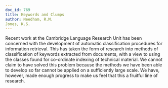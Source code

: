```yaml
---
doc_id: 769
title: Keywords and Clumps
author: Needham, R.M.
Jones, K.S.
---
```


Recent work at the Cambridge Language Research Unit has been
concerned with the development of automatic classification procedures for
information retrieval.  This has taken the form of research into methods of
classification of keywords extracted from documents, with a view to using
the classes found for co-ordinate indexing of technical material.  We cannot
claim to have solved this problem because the methods we have been able 
to develop so far cannot be applied on a sufficiently large scale.  We have,
however, made enough progress to make us feel that this a fruitful line of
research.